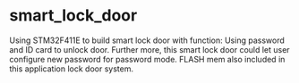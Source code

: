 # smart_lock_door
Using STM32F411E to build smart lock door with function: Using password and ID card to unlock door. Further more, this smart lock door could let user configure new password for password mode. FLASH mem also included in this application lock door system.

<br>

